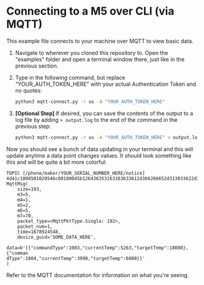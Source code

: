 # Connecting to a M5 over CLI (via MQTT)

This example file connects to your machine over MQTT to view basic data.

1. Navigate to wherever you cloned this repository to. Open the "examples" folder and open a terminal window there, just like in the previous section.

2. Type in the following command, but replace "YOUR_AUTH_TOKEN_HERE" with your actual Authentication Token and no quotes:

   ```bash
   python3 mqtt-connect.py -r us -A "YOUR_AUTH_TOKEN_HERE"
   ```

3. **[Optional Step]** If desired, you can save the contents of the output to a log file by adding `> output.log` to the end of the command in the previous step:

   ```bash
   python3 mqtt-connect.py -r us -A "YOUR_AUTH_TOKEN_HERE" > output.log
   ```

Now you should see a bunch of data updating in your terminal and this will update anytime a data point changes values. It should look something like this and will be quite a bit more colorful:

```
TOPIC [/phone/maker/YOUR_SERIAL_NUMBER_HERE/notice]
4d41c1000501020546c00100045b126436353163383633612d366266652d313033622d396234372d35623534393334336637356100000000000000000000000080d48d67e412394ccc2ef9d76b966687e047c862d36ca291d70a7c732aec8f28e7a315dc1dab0fc51eed678bee3959ae14af8ef3670553412e13cc90a0a6d2c4c0a949f072a716ef9153eed115eb7a7decf9c88bcb07922bae5cc925a96e954b1f70dfb55b079b696178f2c918c0af5c9e5861ae7809b97b80614cec6e948f86cc
MqttMsg(
    size=193,
    m3=5,
    m4=1,
    m5=2,
    m6=5,
    m7=70,
    packet_type=<MqttPktType.Single: 192>,
    packet_num=1,
    time=1678924548,
    device_guid='SOME_DATA_HERE',
    data=b'[{"commandType":1003,"currentTemp":5263,"targetTemp":18000},{"comman
dType":1004,"currentTemp":3990,"targetTemp":6000}]'
)
```

Refer to the MQTT documentation for information on what you're seeing.
